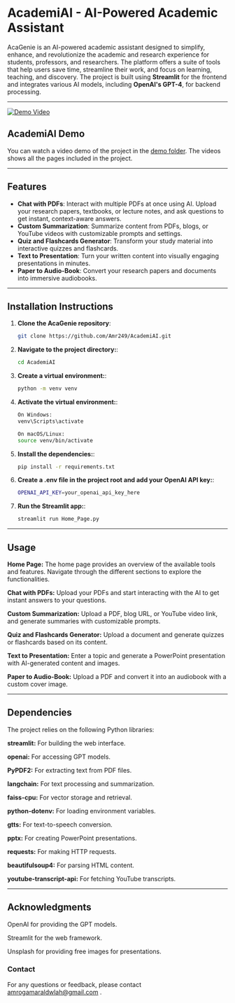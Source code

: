 # AcademiAI - AI-Powered Academic Assistant

AcaGenie is an AI-powered academic assistant designed to simplify, enhance, and revolutionize the academic and research experience for students, professors, and researchers. The platform offers a suite of tools that help users save time, streamline their work, and focus on learning, teaching, and discovery. The project is built using **Streamlit** for the frontend and integrates various AI models, including **OpenAI's GPT-4**, for backend processing.

---

[![Demo Video](https://img.youtube.com/vi/M1wtw43gKLg/0.jpg)](https://www.youtube.com/watch?v=M1wtw43gKLg)

## AcademiAI Demo
You can watch a video demo of the project in the [demo folder](demo/). The videos shows all the pages included in the project.

---
## Features

- **Chat with PDFs**: Interact with multiple PDFs at once using AI. Upload your research papers, textbooks, or lecture notes, and ask questions to get instant, context-aware answers.
- **Custom Summarization**: Summarize content from PDFs, blogs, or YouTube videos with customizable prompts and settings.
- **Quiz and Flashcards Generator**: Transform your study material into interactive quizzes and flashcards.
- **Text to Presentation**: Turn your written content into visually engaging presentations in minutes.
- **Paper to Audio-Book**: Convert your research papers and documents into immersive audiobooks.

---

## Installation Instructions

1. **Clone the AcaGenie repository**:
   ```bash
   git clone https://github.com/Amr249/AcademiAI.git
2. **Navigate to the project directory:**:
   ```bash
   cd AcademiAI
3. **Create a virtual environment:**:
   ```bash
   python -m venv venv
4. **Activate the virtual environment:**:
      ```bash
      On Windows:
      venv\Scripts\activate

      On macOS/Linux:
      source venv/bin/activate
4. **Install the dependencies:**:
   ```bash
   pip install -r requirements.txt
5. **Create a .env file in the project root and add your OpenAI API key:**:
   ```bash
   OPENAI_API_KEY=your_openai_api_key_here
6. **Run the Streamlit app:**:
   ```bash
   streamlit run Home_Page.py

---

## Usage
**Home Page:** The home page provides an overview of the available tools and features. Navigate through the different sections to explore the functionalities.

**Chat with PDFs:** Upload your PDFs and start interacting with the AI to get instant answers to your questions.

**Custom Summarization:** Upload a PDF, blog URL, or YouTube video link, and generate summaries with customizable prompts.

**Quiz and Flashcards Generator:** Upload a document and generate quizzes or flashcards based on its content.

**Text to Presentation:** Enter a topic and generate a PowerPoint presentation with AI-generated content and images.

**Paper to Audio-Book:** Upload a PDF and convert it into an audiobook with a custom cover image.

---

## Dependencies
The project relies on the following Python libraries:

**streamlit:** For building the web interface.

**openai:** For accessing GPT models.

**PyPDF2:** For extracting text from PDF files.

**langchain:** For text processing and summarization.

**faiss-cpu:** For vector storage and retrieval.

**python-dotenv:** For loading environment variables.

**gtts:** For text-to-speech conversion.

**pptx:** For creating PowerPoint presentations.

**requests:** For making HTTP requests.

**beautifulsoup4:** For parsing HTML content.

**youtube-transcript-api:** For fetching YouTube transcripts.

---

## Acknowledgments
OpenAI for providing the GPT models.

Streamlit for the web framework.

Unsplash for providing free images for presentations.

### Contact
For any questions or feedback, please contact amrogamaraldwlah@gmail.com .

